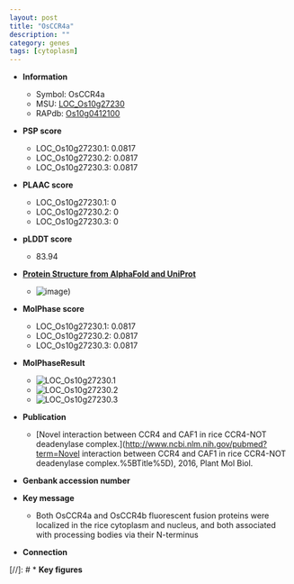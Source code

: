 ```yaml
---
layout: post
title: "OsCCR4a"
description: ""
category: genes
tags: [cytoplasm]
---
```


* **Information**  
    + Symbol: OsCCR4a  
    + MSU: [LOC_Os10g27230](http://rice.plantbiology.msu.edu/cgi-bin/ORF_infopage.cgi?orf=LOC_Os10g27230)  
    + RAPdb: [Os10g0412100](http://rapdb.dna.affrc.go.jp/viewer/gbrowse_details/irgsp1?name=Os10g0412100)  

* **PSP score**  
    + LOC_Os10g27230.1: 0.0817 
    + LOC_Os10g27230.2: 0.0817 
    + LOC_Os10g27230.3: 0.0817 

* **PLAAC score**  
    + LOC_Os10g27230.1: 0 
    + LOC_Os10g27230.2: 0 
    + LOC_Os10g27230.3: 0 

* **pLDDT score**
    + 83.94

* **[Protein Structure from AlphaFold and UniProt](https://www.uniprot.org/uniprotkb/Q338D5/entry#structure)**
    + ![image](https://ricepsp.github.io/images/Q3/AF-Q338D5-F1.png))

* **MolPhase score**
    + LOC_Os10g27230.1: 0.0817
    + LOC_Os10g27230.2: 0.0817
    + LOC_Os10g27230.3: 0.0817

* **MolPhaseResult**
    + ![LOC_Os10g27230.1](https://ricepsp.github.io/pictures/LOC_Os10g/LOC_Os10g27230.1.png)
    + ![LOC_Os10g27230.2](https://ricepsp.github.io/pictures/LOC_Os10g/LOC_Os10g27230.2.png)
    + ![LOC_Os10g27230.3](https://ricepsp.github.io/pictures/LOC_Os10g/LOC_Os10g27230.3.png)

* **Publication**  
    + [Novel interaction between CCR4 and CAF1 in rice CCR4-NOT deadenylase complex.](http://www.ncbi.nlm.nih.gov/pubmed?term=Novel interaction between CCR4 and CAF1 in rice CCR4-NOT deadenylase complex.%5BTitle%5D), 2016, Plant Mol Biol.

* **Genbank accession number**  

* **Key message**  
    + Both OsCCR4a and OsCCR4b fluorescent fusion proteins were localized in the rice cytoplasm and nucleus, and both associated with processing bodies via their N-terminus

* **Connection**  

[//]: # * **Key figures**  


